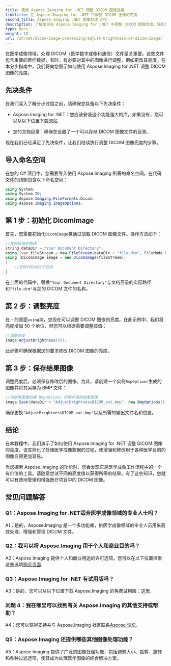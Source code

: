 ```yaml
---
title: 使用 Aspose.Imaging for .NET 调整 DICOM 图像亮度
linktitle: 在 Aspose.Imaging for .NET 中调整 DICOM 图像的亮度
second_title: Aspose.Imaging .NET 图像处理 API
description: 了解如何在 Aspose.Imaging for .NET 中调整 DICOM 图像亮度。轻松增强医学图像。
type: docs
weight: 10
url: /zh/net/dicom-image-processing/adjust-brightness-of-dicom-image/
---
```

在医学成像领域，处理 DICOM（医学数字成像和通信）文件至关重要。这些文件包含重要的医疗数据，有时，有必要对其中的图像进行调整，例如更改其亮度。在本分步指南中，我们将向您展示如何使用 Aspose.Imaging for .NET 调整 DICOM 图像的亮度。

## 先决条件

在我们深入了解分步过程之前，请确保您具备以下先决条件：

-  Aspose.Imaging for .NET：您应该安装这个功能强大的库。如果没有，您可以从以下位置下载[网站](https://releases.aspose.com/imaging/net/).

- 您的文档目录：确保您设置了一个可以存储 DICOM 图像文件的目录。

现在我们已经满足了先决条件，让我们继续执行调整 DICOM 图像亮度的步骤。

## 导入命名空间

在您的 C# 项目中，您需要导入使用 Aspose.Imaging 所需的命名空间。在代码文件的顶部包含以下命名空间：

```csharp
using System;
using System.IO;
using Aspose.Imaging.FileFormats.Dicom;
using Aspose.Imaging.ImageOptions;
```

## 第 1 步：初始化 DicomImage

首先，您需要初始化`DicomImage`类通过加载 DICOM 图像文件。操作方法如下：

```csharp
//文档目录的路径。
string dataDir = "Your Document Directory";
using (var fileStream = new FileStream(dataDir + "file.dcm", FileMode.Open, FileAccess.Read))
using (DicomImage image = new DicomImage(fileStream))
{
    //您的代码将位于此处
}
```

在上面的代码中，替换`"Your Document Directory"`与文档目录的实际路径和`"file.dcm"`与您的 DICOM 文件的名称。

## 第 2 步：调整亮度

在 - 的里面`using`块，您现在可以调整 DICOM 图像的亮度。在此示例中，我们将亮度增加 50 个单位，但您可以根据需要调整该值：

```csharp
//调整亮度
image.AdjustBrightness(50);
```

此步骤可确保根据您的要求修改 DICOM 图像的亮度。

## 第 3 步：保存结果图像

调整亮度后，必须保存修改后的图像。为此，请创建一个实例`BmpOptions`生成的图像并将其另存为 BMP 文件：

```csharp
//为结果图像创建 BmpOptions 实例并保存结果图像
image.Save(dataDir + "AdjustBrightnessDICOM_out.bmp", new BmpOptions());
```

确保更换`"AdjustBrightnessDICOM_out.bmp"`以及所需的输出文件名和位置。

## 结论

在本教程中，我们演示了如何使用 Aspose.Imaging for .NET 调整 DICOM 图像的亮度。该库简化了处理医学成像数据的过程，使增强和修改用于各种医学目的的图像变得更加容易。

当您探索 Aspose.Imaging 的功能时，您会发现它是医学成像工作流程中的一个有价值的工具。请随意尝试不同的亮度值以获得所需的结果。有了这些知识，您就可以有效地管理和增强医疗项目中的 DICOM 图像。

## 常见问题解答

### Q1：Aspose.Imaging for .NET适合医学成像领域的专业人士吗？

A1：是的，Aspose.Imaging 是一个多功能库，供医学成像领域的专业人员用来高效处理、增强和管理 DICOM 文件。

### Q2：我可以将 Aspose.Imaging 用于个人和商业目的吗？

 A2：Aspose.Imaging 提供个人和商业用途的许可选项。您可以在以下位置探索这些选项[购买页面](https://purchase.aspose.com/buy).

### Q3：Aspose.Imaging for .NET 有试用版吗？

 A3：是的，您可以从以下位置下载 Aspose.Imaging 的免费试用版：[这里](https://releases.aspose.com/).

### 问题 4：我在哪里可以找到有关 Aspose.Imaging 的其他支持或帮助？

A4：您可以获得支持并与 Aspose.Imaging 社区联系[Aspose 论坛](https://forum.aspose.com/).

### Q5：Aspose.Imaging 还提供哪些其他图像处理功能？

A5：Aspose.Imaging 提供了广泛的图像处理功能，包括调整大小、裁剪、旋转和各种过滤选项，使其成为处理医学图像的综合解决方案。